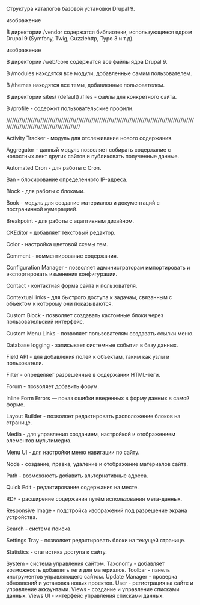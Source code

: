 Структура каталогов базовой установки Drupal 9.

изображение

В директории /vendor содержатся библиотеки, использующиеся ядром Drupal 9 (Symfony, Twig, Guzzlehttp, Typo 3 и т.д).

изображение

В директории /web/core содержатся все файлы ядра Drupal 9.

В /modules находятся все модули, добавленные самим пользователем.

В /themes находятся все темы, добавленные пользователем.

В директории sites/ (default) /files - файлы для конкретного сайта.

В /profile - содержит пользовательские профили.

//////////////////////////////////////////////////////////////////////////////////////////////////////////////////////////////////////////

Activity Tracker - модуль для отслеживание нового содержания.

Aggregator - данный модуль позволяет собирать содержание с новостных лент других сайтов и публиковать полученные данные.

Automated Cron - для работы с Cron.

Ban - блокирование определенного IP-адреса.

Block - для работы с блоками.

Book - модуль для создание материалов и документаций с постраничной нумерацией.

Breakpoint - для работы с адаптивным дизайном.

CKEditor - добавляет текстовый редактор.

Color - настройка цветовой схемы тем.

Comment - комментирование содержания.

Configuration Manager - позволяет администраторам импортировать и экспортировать изменения конфигурации.

Contact - контактная форма сайта и пользователя.

Contextual links - для быстрого доступа к задачам, связанным с объектом к которому они показываются.

Custom Block - позволяет создавать кастомные блоки через пользовательский интерфейс.

Custom Menu Links - позволяет пользователям создавать ссылки меню.

Database logging - записывает системные события в базу данных.

Field API - для добавления полей к объектам, таким как узлы и пользователи.

Filter - определяет разрешённые в содержании HTML-теги.

Forum - позволяет добавить форум.

Inline Form Errors — показ ошибки введенных в форму данных в самой форме.

Layout Builder - позволяет редактировать расположение блоков на странице.

Media - для управления созданием, настройкой и отображением элементов мультимедиа.

Menu UI - для настройки меню навигации по сайту.

Node - создание, правка, удаление и отображение материалов сайта.

Path - возможность добавить альтернативные адреса.

Quick Edit - редактирование содержания на месте.

RDF - расширение содержания путём использования мета-данных.

Responsive Image - подстройка изображений под разрешение экрана устройства.

Search - система поиска.

Settings Tray - позволяет редактировать блоки на текущей странице.

Statistics - статистика доступа к сайту.

System - система управления сайтом. Taxonomy - добавляет возможность добавлять теги для материалов. Toolbar - панель инструментов управляющего сайтом. Update Manager - проверка обновлений и установка новых проектов. User - регистрация на сайте и управление аккаунтами. Views - создание и управление списками данных. Views UI - интерфейс управления списками данных.
